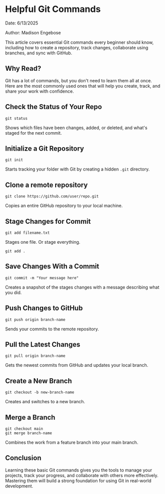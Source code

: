 # Helpful Git Commands
Date: 6/13/2025 

Author: Madison Engebose

This article covers essential Git commands every beginner should know, including how to create a repository, track changes, collaborate using branches, and sync with GitHub.

## Why Read?
Git has a lot of commands, but you don't need to learn them all at once. Here are the most commonly used ones that will help you create, track, and share your work with confidence.

## Check the Status of Your Repo
`git status`

Shows which files have been changes, added, or deleted, and what's staged for the next commit.

## Initialize a Git Repository
`git init`

Starts tracking your folder with Git by creating a hidden `.git` directory.

## Clone a remote repository
`git clone https://github.com/user/repo.git`

Copies an entire GitHub repository to your local machine. 

## Stage Changes for Commit
`git add filename.txt`

Stages one file. Or stage everything.

`git add .`

## Save Changes With a Commit
`git commit -m "Your message here"`

Creates a snapshot of the stages changes with a message describing what you did.

## Push Changes to GitHub
`git push origin branch-name`

Sends your commits to the remote repository.

## Pull the Latest Changes
`git pull origin branch-name`

Gets the newest commits from GitHub and updates your local branch.

## Create a New Branch
`git checkout -b new-branch-name`

Creates and switches to a new branch.

## Merge a Branch
``` 
git checkout main
git merge branch-name
```

Combines the work from a feature branch into your main branch.

## Conclusion
Learning these basic Git commands gives you the tools to manage your projects, track your progress, and collaborate with others more effectively. Mastering them will build a strong foundation for using Git in real-world development.